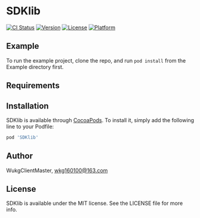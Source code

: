 # SDKlib

[![CI Status](https://img.shields.io/travis/WukgClientMaster/SDKlib.svg?style=flat)](https://travis-ci.org/WukgClientMaster/SDKlib)
[![Version](https://img.shields.io/cocoapods/v/SDKlib.svg?style=flat)](https://cocoapods.org/pods/SDKlib)
[![License](https://img.shields.io/cocoapods/l/SDKlib.svg?style=flat)](https://cocoapods.org/pods/SDKlib)
[![Platform](https://img.shields.io/cocoapods/p/SDKlib.svg?style=flat)](https://cocoapods.org/pods/SDKlib)

## Example

To run the example project, clone the repo, and run `pod install` from the Example directory first.

## Requirements

## Installation

SDKlib is available through [CocoaPods](https://cocoapods.org). To install
it, simply add the following line to your Podfile:

```ruby
pod 'SDKlib'
```

## Author

WukgClientMaster, wkg160100@163.com

## License

SDKlib is available under the MIT license. See the LICENSE file for more info.

